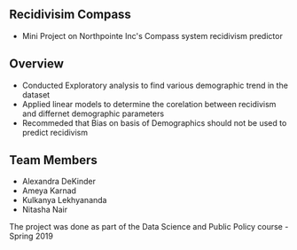 ## Recidivisim Compass

- Mini Project on  Northpointe Inc's Compass system recidivism predictor
	
## Overview

- Conducted Exploratory analysis to find various demographic trend in the dataset
- Applied linear models to determine the corelation between recidivism and differnet demographic parameters
- Recommeded that Bias on basis of Demographics should not be used to predict recidivism

## Team Members

- Alexandra DeKinder
- Ameya Karnad
- Kulkanya Lekhyananda 
- Nitasha Nair

The project was done as part of the Data Science and Public Policy course - Spring 2019


